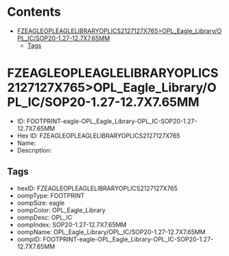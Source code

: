 



Contents
========

* [FZEAGLEOPLEAGLELIBRARYOPLICS2127127X765>OPL_Eagle_Library/OPL_IC/SOP20-1.27-12.7X7.65MM](#fzeagleopleaglelibraryoplics2127127x765opl_eagle_libraryopl_icsop20-127-127x765mm)
	* [Tags](#tags)

# FZEAGLEOPLEAGLELIBRARYOPLICS2127127X765>OPL_Eagle_Library/OPL_IC/SOP20-1.27-12.7X7.65MM

- ID: FOOTPRINT-eagle-OPL_Eagle_Library-OPL_IC-SOP20-1.27-12.7X7.65MM
- Hex ID: FZEAGLEOPLEAGLELIBRARYOPLICS2127127X765
- Name: 
- Description: 

## Tags

- hexID: FZEAGLEOPLEAGLELIBRARYOPLICS2127127X765
- oompType: FOOTPRINT
- oompSize: eagle
- oompColor: OPL_Eagle_Library
- oompDesc: OPL_IC
- oompIndex: SOP20-1.27-12.7X7.65MM
- oompName: OPL_Eagle_Library/OPL_IC/SOP20-1.27-12.7X7.65MM
- oompID: FOOTPRINT-eagle-OPL_Eagle_Library-OPL_IC-SOP20-1.27-12.7X7.65MM
